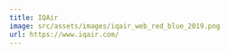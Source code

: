 ```yaml
---
title: IQAir
image: src/assets/images/iqair_web_red_blue_2019.png
url: https://www.iqair.com/
---
```

